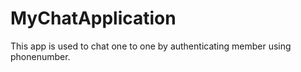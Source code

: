 # MyChatApplication
This app is used to chat one to one by authenticating member using phonenumber.
